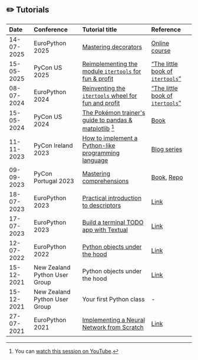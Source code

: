 ## ✏️ Tutorials

| Date | Conference | Tutorial title | Reference |
| :- | :- | :- | :- |
| 14-07-2025 | EuroPython 2025 | [Mastering decorators](https://ep2025.europython.eu/session/mastering-decorators-the-cherry-on-top-of-your-functions) | [Online course](https://decorators.mathspp.com) |
| 15-05-2025 | PyCon US 2025 | [Reimplementing the module `itertools` for fun & profit](https://us.pycon.org/2025/schedule/presentation/93/) | [“The little book of `itertools`”](https://mathspp.com/books/the-little-book-of-itertools) |
| 08-07-2024 | EuroPython 2024 | [Reinventing the `itertools` wheel for fun and profit](https://ep2024.europython.eu/session/reinventing-the-itertools-wheel-for-fun-and-profit) | [“The little book of `itertools`”](https://mathspp.com/books/the-little-book-of-itertools) |
| 15-05-2024 | PyCon US 2024 | [The Pokémon trainer's guide to pandas & matplotlib](https://us.pycon.org/2024/schedule/presentation/102/) [^watch] | [Book](https://mathspp.gumroad.com/l/little-book-pandas-matplotlib) |
| 11-11-2023 | PyCon Ireland 2023 | [How to implement a Python-like programming language](http://pycon.ie/pycon-2023/schedule/) | [Blog series](https://mathspp.com/blog/tag:bpci) |
| 09-09-2023 | PyCon Portugal 2023 | [Mastering comprehensions](https://pretalx.evolutio.pt/pycon-pt-2023/talk/FMZMGP/) | [Book](https://mathspp.com/comprehending-comprehensions), [Repo](https://github.com/mathspp/comprehending-comprehensions) |
| 18-07-2023 | EuroPython 2023 | [Practical introduction to descriptors](https://ep2023.europython.eu/session/practical-introduction-to-descriptors) | [Link](https://mathspp.com/blog/pydonts/describing-descriptors) |
| 17-07-2023 | EuroPython 2023 | [Build a terminal TODO app with Textual](https://ep2023.europython.eu/session/build-a-terminal-todo-app-with-textual) | [Link](https://mathspp.com/blog/textual-for-beginners) |
| 12-07-2022 | EuroPython 2022 | [Python objects under the hood](https://ep2022.europython.eu/session/python-objects-under-the-hood) | [Link](https://mathspp.com/blog/pydonts/dunder-methods) |
| 15-12-2021 | New Zealand Python User Group | Python objects under the hood | [Link](https://mathspp.com/blog/pydonts/dunder-methods) |
| 15-12-2021 | New Zealand Python User Group | Your first Python class | - |
| 27-07-2021 | EuroPython 2021 | [Implementing a Neural Network from Scratch](https://ep2021.europython.eu/talks/4hDJyV5-implementing-a-neural-network-from-scratch/) | [Link](https://mathspp.com/blog/tag:nnfwp) |

[^watch]: You can [watch this session on YouTube](https://www.youtube.com/watch?v=M4CGalfUj0E).
